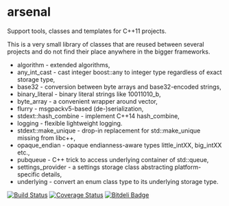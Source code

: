 arsenal
=======

Support tools, classes and templates for C++11 projects.

This is a very small library of classes that are reused between several projects
and do not find their place anywhere in the bigger frameworks.

* algorithm - extended algorithms,
* any_int_cast - cast integer boost::any to integer type regardless of exact storage type,
* base32 - conversion between byte arrays and base32-encoded strings,
* binary_literal - binary literal strings like 10011010_b,
* byte_array - a convenient wrapper around vector<char>,
* flurry - msgpackv5-based (de-)serialization,
* stdext::hash_combine - implement C++14 hash_combine,
* logging - flexible lightweight logging.
* stdext::make_unique - drop-in replacement for std::make_unique missing from libc++,
* opaque_endian - opaque endianness-aware types little_intXX, big_intXX etc.,
* pubqueue - C++ trick to access underlying container of std::queue,
* settings_provider - a settings storage class abstracting platform-specific details,
* underlying - convert an enum class type to its underlying storage type.

[![Build Status](https://travis-ci.org/berkus/libarsenal.png?branch=develop)](https://travis-ci.org/berkus/libarsenal) [![Coverage Status](https://coveralls.io/repos/berkus/libarsenal/badge.png)](https://coveralls.io/r/berkus/libarsenal) [![Bitdeli Badge](https://d2weczhvl823v0.cloudfront.net/berkus/libarsenal/trend.png)](https://bitdeli.com/free "Bitdeli Badge")

